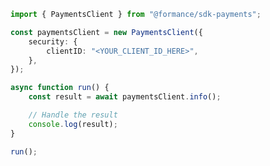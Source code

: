 <!-- Start SDK Example Usage [usage] -->
```typescript
import { PaymentsClient } from "@formance/sdk-payments";

const paymentsClient = new PaymentsClient({
    security: {
        clientID: "<YOUR_CLIENT_ID_HERE>",
    },
});

async function run() {
    const result = await paymentsClient.info();

    // Handle the result
    console.log(result);
}

run();

```
<!-- End SDK Example Usage [usage] -->